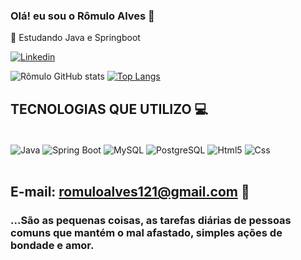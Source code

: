 ### Olá! eu sou o Rômulo Alves 👋

📖 Estudando Java e Springboot


[![Linkedin](https://img.shields.io/badge/LinkedIn-0077B5?style=for-the-badge&logo=linkedin&logoColor=white)](https://www.linkedin.com/in/romulo-alves-729b20175/)

![Rômulo GitHub stats](https://github-readme-stats.vercel.app/api?username=RomuloALvesF&show_icons=true&theme=dracula)
[![Top Langs](https://github-readme-stats.vercel.app/api/top-langs/?username=RomuloALvesF&layout=compact)](https://github.com/RomuloALvesF/github-readme-stats)

## TECNOLOGIAS QUE UTILIZO 💻

<div style= "display: inline_block"><br/>
<img align="center" alt="Java" src="https://img.shields.io/badge/Java-ED8B00?style=for-the-badge&logo=java&logoColor=white"/>
<img align="center" alt="Spring Boot" src="https://img.shields.io/badge/Spring-6DB33F?style=for-the-badge&logo=spring&logoColor=white"/>
<img align="center" alt="MySQL" src="https://img.shields.io/badge/MySQL-00000F?style=for-the-badge&logo=mysql&logoColor=white"/>
<img align="center" alt="PostgreSQL" src="https://img.shields.io/badge/PostgreSQL-316192?style=for-the-badge&logo=postgresql&logoColor=white"/>
<img align="center" alt="Html5" src="https://img.shields.io/badge/HTML-239120?style=for-the-badge&logo=html5&logoColor=white"/>
<img align="center" alt="Css" src="https://img.shields.io/badge/CSS-239120?&style=for-the-badge&logo=css3&logoColor=white"/>
</div><br/>

## E-mail: romuloalves121@gmail.com 📮

### ...São as pequenas coisas, as tarefas diárias de pessoas comuns que mantém o mal afastado, simples ações de bondade e amor.
